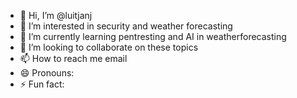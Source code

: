 - 👋 Hi, I’m @luitjanj
- 👀 I’m interested in security and weather forecasting
- 🌱 I’m currently learning pentresting and AI in weatherforecasting
- 💞️ I’m looking to collaborate on these topics
- 📫 How to reach me email
- 😄 Pronouns: 
- ⚡ Fun fact: 

<!---
luitjanj/luitjanj is a ✨ special ✨ repository because its `README.md` (this file) appears on your GitHub profile.
You can click the Preview link to take a look at your changes.
--->
